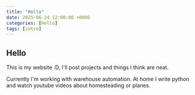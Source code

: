 ```yaml
---
title: "Hello"
date: 2025-06-24 12:00:00 +0000
categories: [Hello]
tags: [intro]
---
```


## Hello
This is my website :D, I'll post projects and things I think are neat.

Currently I'm working with warehouse automation. At home I write python and watch youtube videos about homesteading or planes.